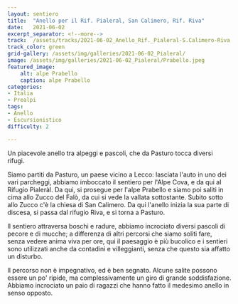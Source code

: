 ```yaml
---
layout: sentiero
title:  "Anello per il Rif. Pialeral, San Calimero, Rif. Riva"
date:   2021-06-02
excerpt_separator: <!--more-->
track:  /assets/tracks/2021-06-02_Anello_Rif._Pialeral-S.Calimero-Riva.gpx
track_color: green
grid-gallery: /assets/img/galleries/2021-06-02_Pialeral/
image: /assets/img/galleries/2021-06-02_Pialeral/Prabello.jpeg
featured_image:
    alt: alpe Prabello
    caption: alpe Prabello
categories:
- Italia
- Prealpi
tags:
- Anello
- Escursionistico
difficulty: 2

---
```


Un piacevole anello tra alpeggi e pascoli, che da Pasturo tocca diversi rifugi.
<!--more-->

Siamo partiti da Pasturo, un paese vicino a Lecco: lasciata l'auto in uno dei vari parcheggi, abbiamo imboccato il sentiero per l'Alpe Cova, e da qui al Rifugio Pialeràl. 
Da qui, si prosegue per l'alpe Prabello e siamo poi saliti in cima allo Zucco del Falò, da cui si vede la vallata sottostante. Subito sotto allo Zucco c'è la chiesa di San Calimero. Da qui l'anello inizia la sua parte di discesa, si passa dal rifugio Riva, e si torna a Pasturo. 

Il sentiero attraversa boschi e radure, abbiamo incrociato diversi pascoli di pecore e di mucche; a differenza di altri percorsi che siamo soliti fare, senza vedere anima viva per ore, qui il paesaggio è più bucolico e i sentieri sono utilizzati anche da contadini e villeggianti, senza che questo sia affatto un disturbo.

Il percorso non è impegnativo, ed è ben segnato. Alcune salite possono essere un po' ripide, ma complessivamente un giro di grande soddisfazione. Abbiamo incrociato un paio di ragazzi che hanno fatto il medesimo anello in senso opposto.